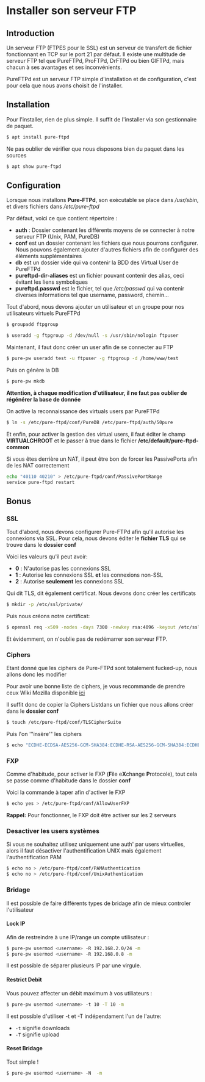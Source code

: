 # Installer son serveur FTP

## Introduction

Un serveur FTP (FTPES pour le SSL) est un serveur de transfert de
fichier fonctionnant en TCP sur le port 21 par défaut. Il existe une
multitude de serveur FTP tel que PureFTPd, ProFTPd, DrFTPd ou bien
GlFTPd, mais chacun à ses avantages et ses inconvénients.

PureFTPd est un serveur FTP simple d'installation et de configuration,
c'est pour cela que nous avons choisit de l'installer.

## Installation

Pour l'installer, rien de plus simple. Il suffit de l'installer via
son gestionnaire de paquet.

```bash
$ apt install pure-ftpd
```

Ne pas oublier de vérifier que nous disposons bien du paquet dans les
sources

```bash
$ apt show pure-ftpd
```

## Configuration

Lorsque nous installons **Pure-FTPd**, son exécutable se place dans
*/usr/sbin*, et divers fichiers dans */etc/pure-ftpd*

Par défaut, voici ce que contient répertoire :

  * **auth** : Dossier contenant les différents moyens de se connecter à
    notre serveur FTP (Unix, PAM, PureDB)
  * **conf** est un dossier contenant les fichiers que nous pourrons
    configurer. Nous pouvons également ajouter d'autres fichiers afin
    de configurer des éléments supplémentaires
  * **db** est un dossier vide qui va contenir la BDD des Virtual User
    de PureFTPd
  * **pureftpd-dir-aliases** est un fichier pouvant contenir des alias,
    ceci évitant les liens symboliques
  * **pureftpd.passwd** est le fichier, tel que */etc/passwd* qui va
    contenir diverses informations tel que username, password,
    chemin...

Tout d'abord, nous devons ajouter un utilisateur et un groupe pour nos
utilisateurs virtuels PureFTPd

```bash
$ groupadd ftpgroup
```

```bash
$ useradd -g ftpgroup -d /dev/null -s /usr/sbin/nologin ftpuser
```

Maintenant, il faut donc créer un user afin de se connecter au FTP

```bash
$ pure-pw useradd test -u ftpuser -g ftpgroup -d /home/www/test
```

Puis on génère la DB

```bash
$ pure-pw mkdb
```

**Attention, à chaque modification d'utilisateur, il ne faut pas
oublier de régénérer la base de donnée**

On active la reconnaissance des virtuals users par PureFTPd

```bash
$ ln -s /etc/pure-ftpd/conf/PureDB /etc/pure-ftpd/auth/50pure
```

Et enfin, pour activer la gestion des virtual users, il faut éditer le
champ **VIRTUALCHROOT** et le passer à true dans le fichier
**/etc/default/pure-ftpd-common**

Si vous êtes derrière un NAT, il peut être bon de forcer les
PassivePorts afin de les NAT correctement

```bash
echo "40110 40210" > /etc/pure-ftpd/conf/PassivePortRange
service pure-ftpd restart
```

## Bonus

### SSL

Tout d'abord, nous devons configurer Pure-FTPd afin qu'il autorise les
connexions via SSL. Pour cela, nous devons éditer le **fichier TLS** qui
se trouve dans le **dossier conf**

Voici les valeurs qu'il peut avoir:

  * **0** : N'autorise pas les connexions SSL
  * **1** : Autorise les connexions SSL **et** les connexions non-SSL
  * **2** : Autorise **seulement** les connexions SSL

Qui dit TLS, dit également certificat. Nous devons donc créer les
certificats

```bash
$ mkdir -p /etc/ssl/private/
```

Puis nous créons notre certificat:

```bash
$ openssl req -x509 -nodes -days 7300 -newkey rsa:4096 -keyout /etc/ssl/private/pure-ftpd.pem -out /etc/ssl/private/pure-ftpd.pem
```

Et évidemment, on n'oublie pas de redémarrer son serveur FTP.

### Ciphers

Etant donné que les ciphers de Pure-FTPd sont totalement fucked-up, nous
allons donc les modifier

Pour avoir une bonne liste de ciphers, je vous recommande de prendre
ceux Wiki Mozilla disponible
[ici](https://wiki.mozilla.org/Security/Server_Side_TLS)

Il suffit donc de copier la Ciphers Listdans un fichier que nous allons
créer dans le **dossier conf**

```bash
$ touch /etc/pure-ftpd/conf/TLSCipherSuite
```

Puis l'on '"insère'" les ciphers

```bash
$ echo "ECDHE-ECDSA-AES256-GCM-SHA384:ECDHE-RSA-AES256-GCM-SHA384:ECDHE-ECDSA-CHACHA20-POLY1305:ECDHE-RSA-CHACHA20-POLY1305:ECDHE-ECDSA-AES128-GCM-SHA256:ECDHE-RSA-AES128-GCM-SHA256:ECDHE-ECDSA-AES256-SHA384:ECDHE-RSA-AES256-SHA384:ECDHE-ECDSA-AES128-SHA256:ECDHE-RSA-AES128-SHA256" > /etc/pure-ftpd/conf/TLSCipherSuite
```

### FXP

Comme d'habitude, pour activer le FXP (**F**ile e**X**change
**P**rotocole), tout cela se passe comme d'habitude dans le dossier
**conf**

Voici la commande à taper afin d'activer le FXP

```bash
$ echo yes > /etc/pure-ftpd/conf/AllowUserFXP
```

**Rappel:** Pour fonctionner, le FXP doit être activer sur les 2
serveurs

### Desactiver les users systèmes

Si vous ne souhaitez utilisez uniquement une auth' par users
virtuelles, alors il faut désactiver l'authentification UNIX mais
également l'authentification PAM

```bash
$ echo no > /etc/pure-ftpd/conf/PAMAuthentication
$ echo no > /etc/pure-ftpd/conf/UnixAuthentication
```

### Bridage

Il est possible de faire différents types de bridage afin de mieux
controler l'utilisateur

#### Lock IP

Afin de restreindre à une IP/range un compte utilisateur :

```bash
$ pure-pw usermod <username> -R 192.168.2.0/24 -m
$ pure-pw usermod <username> -R 192.168.0.8 -m
```

Il est possible de séparer plusieurs IP par une virgule.

#### Restrict Debit

Vous pouvez affecter un débit maximum à vos utiliateurs :

```bash
$ pure-pw usermod <username> -t 10 -T 10 -m
```

Il est possible d'utiliser -t et -T indépendament l'un de l'autre:

  * `-t` signifie downloads
  * `-T` signifie upload

#### Reset Bridage

Tout simple !

```bash
$ pure-pw usermod <username> -N  -m
```
